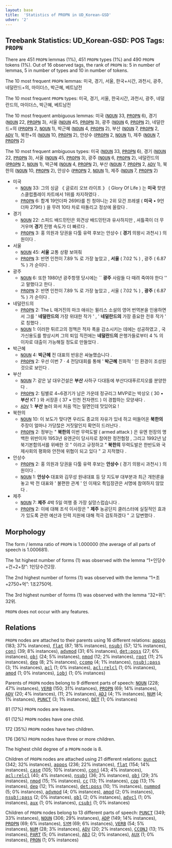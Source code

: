 ```yaml
---
layout: base
title:  'Statistics of PROPN in UD_Korean-GSD'
udver: '2'
---
```


## Treebank Statistics: UD_Korean-GSD: POS Tags: `PROPN`

There are 451 `PROPN` lemmas (1%), 451 `PROPN` types (1%) and 490 `PROPN` tokens (1%).
Out of 16 observed tags, the rank of `PROPN` is: 5 in number of lemmas, 5 in number of types and 10 in number of tokens.

The 10 most frequent `PROPN` lemmas: 미국, 경기, 서울, 한국+시간, 과천시, 광주, 네덜란드+의, 마이더스, 박근혜, 베트남전

The 10 most frequent `PROPN` types:  미국, 경기, 서울, 한국시간, 과천시, 광주, 네덜란드의, 마이더스, 박근혜, 베트남전

The 10 most frequent ambiguous lemmas: 미국 (<tt><a href="ko_gsd-pos-NOUN.html">NOUN</a></tt> 33, <tt><a href="ko_gsd-pos-PROPN.html">PROPN</a></tt> 6), 경기 (<tt><a href="ko_gsd-pos-NOUN.html">NOUN</a></tt> 22, <tt><a href="ko_gsd-pos-PROPN.html">PROPN</a></tt> 3), 서울 (<tt><a href="ko_gsd-pos-NOUN.html">NOUN</a></tt> 45, <tt><a href="ko_gsd-pos-PROPN.html">PROPN</a></tt> 3), 광주 (<tt><a href="ko_gsd-pos-NOUN.html">NOUN</a></tt> 6, <tt><a href="ko_gsd-pos-PROPN.html">PROPN</a></tt> 2), 네덜란드+의 (<tt><a href="ko_gsd-pos-PROPN.html">PROPN</a></tt> 2, <tt><a href="ko_gsd-pos-NOUN.html">NOUN</a></tt> 1), 박근혜 (<tt><a href="ko_gsd-pos-NOUN.html">NOUN</a></tt> 4, <tt><a href="ko_gsd-pos-PROPN.html">PROPN</a></tt> 2), 부산 (<tt><a href="ko_gsd-pos-NOUN.html">NOUN</a></tt> 7, <tt><a href="ko_gsd-pos-PROPN.html">PROPN</a></tt> 2, <tt><a href="ko_gsd-pos-ADV.html">ADV</a></tt> 1), 북한+의 (<tt><a href="ko_gsd-pos-NOUN.html">NOUN</a></tt> 10, <tt><a href="ko_gsd-pos-PROPN.html">PROPN</a></tt> 2), 안상수 (<tt><a href="ko_gsd-pos-PROPN.html">PROPN</a></tt> 2, <tt><a href="ko_gsd-pos-NOUN.html">NOUN</a></tt> 1), 제주 (<tt><a href="ko_gsd-pos-NOUN.html">NOUN</a></tt> 7, <tt><a href="ko_gsd-pos-PROPN.html">PROPN</a></tt> 2)

The 10 most frequent ambiguous types:  미국 (<tt><a href="ko_gsd-pos-NOUN.html">NOUN</a></tt> 33, <tt><a href="ko_gsd-pos-PROPN.html">PROPN</a></tt> 6), 경기 (<tt><a href="ko_gsd-pos-NOUN.html">NOUN</a></tt> 22, <tt><a href="ko_gsd-pos-PROPN.html">PROPN</a></tt> 3), 서울 (<tt><a href="ko_gsd-pos-NOUN.html">NOUN</a></tt> 45, <tt><a href="ko_gsd-pos-PROPN.html">PROPN</a></tt> 3), 광주 (<tt><a href="ko_gsd-pos-NOUN.html">NOUN</a></tt> 6, <tt><a href="ko_gsd-pos-PROPN.html">PROPN</a></tt> 2), 네덜란드의 (<tt><a href="ko_gsd-pos-PROPN.html">PROPN</a></tt> 2, <tt><a href="ko_gsd-pos-NOUN.html">NOUN</a></tt> 1), 박근혜 (<tt><a href="ko_gsd-pos-NOUN.html">NOUN</a></tt> 4, <tt><a href="ko_gsd-pos-PROPN.html">PROPN</a></tt> 2), 부산 (<tt><a href="ko_gsd-pos-NOUN.html">NOUN</a></tt> 7, <tt><a href="ko_gsd-pos-PROPN.html">PROPN</a></tt> 2, <tt><a href="ko_gsd-pos-ADV.html">ADV</a></tt> 1), 북한의 (<tt><a href="ko_gsd-pos-NOUN.html">NOUN</a></tt> 10, <tt><a href="ko_gsd-pos-PROPN.html">PROPN</a></tt> 2), 안상수 (<tt><a href="ko_gsd-pos-PROPN.html">PROPN</a></tt> 2, <tt><a href="ko_gsd-pos-NOUN.html">NOUN</a></tt> 1), 제주 (<tt><a href="ko_gsd-pos-NOUN.html">NOUN</a></tt> 7, <tt><a href="ko_gsd-pos-PROPN.html">PROPN</a></tt> 2)


* 미국
  * <tt><a href="ko_gsd-pos-NOUN.html">NOUN</a></tt> 33: 그의 싱글 《 글로리 오브 라이프 》 ( Glory Of Life ) 는 <b>미국</b> 핫댄스클럽플레이 차트에서 1위를 차지하였다 .
  * <tt><a href="ko_gsd-pos-PROPN.html">PROPN</a></tt> 6: 합계 19언더파 269타를 친 청야니는 2위 모건 프레셀 ( <b>미국</b> • 9언더파 279타 ) 을 무려 10타 차로 따돌리고 정상에 올랐다 .
* 경기
  * <tt><a href="ko_gsd-pos-NOUN.html">NOUN</a></tt> 22: 스피드 배드민턴은 외견상 배드민턴과 유사하지만 , 셔틀콕이 더 무거우며 <b>경기</b> 진행 속도가 더 빠르다 .
  * <tt><a href="ko_gsd-pos-PROPN.html">PROPN</a></tt> 3: 홍 의원과 당권을 다툴 유력 후보는 안상수 ( <b>경기</b> 의왕시 과천시 ) 의원이다 .
* 서울
  * <tt><a href="ko_gsd-pos-NOUN.html">NOUN</a></tt> 45: <b>서울</b> 교통 상황 보여줘
  * <tt><a href="ko_gsd-pos-PROPN.html">PROPN</a></tt> 3: 반면 인천이 7.89 % 로 가장 높았고 , <b>서울</b> ( 7.02 % ) , 광주 ( 6.87 % ) 가 순이다 .
* 광주
  * <tt><a href="ko_gsd-pos-NOUN.html">NOUN</a></tt> 6: 또한 1980년 광주항쟁 당시에는 `` <b>광주</b> 사람들 다 때려 죽여야 한다 '' 고 말했다고 한다 .
  * <tt><a href="ko_gsd-pos-PROPN.html">PROPN</a></tt> 2: 반면 인천이 7.89 % 로 가장 높았고 , 서울 ( 7.02 % ) , <b>광주</b> ( 6.87 % ) 가 순이다 .
* 네덜란드의
  * <tt><a href="ko_gsd-pos-PROPN.html">PROPN</a></tt> 2: The L 매거진의 마크 애쉬는 뮐리스 소설의 영어 번역본을 인용하면서 그를 ' <b>네덜란드의</b> 가장 위대한 작가 ' , ' <b>네덜란드의</b> 가장 중요한 전후 작가 ' 로 칭했다 .
  * <tt><a href="ko_gsd-pos-NOUN.html">NOUN</a></tt> 1: 이러한 튀르고의 정책은 적자 폭을 감소시키는 데에는 성공하였고 , 국가신용도를 향상시켜 그의 퇴임 직전에는 <b>네덜란드의</b> 은행가들로부터 4 % 의 이자로 대출이 가능해질 정도로 만들었다 .
* 박근혜
  * <tt><a href="ko_gsd-pos-NOUN.html">NOUN</a></tt> 4: <b>박근혜</b> 전 대표의 반응은 싸늘했습니다 .
  * <tt><a href="ko_gsd-pos-PROPN.html">PROPN</a></tt> 2: 우선 이번 7ㆍ4 전당대회를 통해 ' <b>박근혜</b> 친화적 ' 인 환경이 조성된 것으로 보인다 .
* 부산
  * <tt><a href="ko_gsd-pos-NOUN.html">NOUN</a></tt> 7: 같은 날 대우건설은 <b>부산</b> 사하구 다대동에 부산다대푸르지오를 분양한다 .
  * <tt><a href="ko_gsd-pos-PROPN.html">PROPN</a></tt> 2: 팀별로 4~6경기가 남은 가운데 정규리그 MVP로는 박상오 ( 30 • <b>부산</b> KT ) 와 서장훈 ( 37 • 인천 전자랜드 ) 이 경합하는 모양새다 .
  * <tt><a href="ko_gsd-pos-ADV.html">ADV</a></tt> 1: <b>부산</b> 놀러 와서 처음 먹는 밀면인데 맛있어요 !
* 북한의
  * <tt><a href="ko_gsd-pos-NOUN.html">NOUN</a></tt> 10: 이 보도가 맞다면 우리도 종교의 자유가 있네 하고 떠들어온 <b>북한의</b> 주장이 얼마나 가당찮은 거짓말인지 확연히 드러난다 .
  * <tt><a href="ko_gsd-pos-PROPN.html">PROPN</a></tt> 2: 정부는 " <b>북한의</b> 이번 무력도발 ( armed attack ) 은 유엔 헌장의 명백한 위반이자 1953년 유엔군이 당사자로 참여한 정전협정 , 그리고 1992년 남북기본합의서를 위배한 것 " 이라고 규정하고 " <b>북한의</b> 무력도발은 한반도와 국제사회의 평화와 안전에 위협이 되고 있다 " 고 지적했다 .
* 안상수
  * <tt><a href="ko_gsd-pos-PROPN.html">PROPN</a></tt> 2: 홍 의원과 당권을 다툴 유력 후보는 <b>안상수</b> ( 경기 의왕시 과천시 ) 의원이다 .
  * <tt><a href="ko_gsd-pos-NOUN.html">NOUN</a></tt> 1: <b>안상수</b> 대표와 김무성 원내대표 등 당 지도부 대부분과 최근 개헌론을 놓고 박 전 대표와 ' 불편한 관계 ' 인 이재오 특임장관은 서명에 참여하지 않았다 .
* 제주
  * <tt><a href="ko_gsd-pos-NOUN.html">NOUN</a></tt> 7: <b>제주</b> 4박 5일 여행 중 가장 실망스럽습니다 .
  * <tt><a href="ko_gsd-pos-PROPN.html">PROPN</a></tt> 2: 이에 대해 조석 이사장은 " <b>제주</b> 농공단지 클러스터에 실질적인 효과가 있도록 관련 예산과 인력 지원에 대해 적극 검토하겠다 " 고 답변했다 .

## Morphology

The form / lemma ratio of `PROPN` is 1.000000 (the average of all parts of speech is 1.000681).

The 1st highest number of forms (1) was observed with the lemma “1+인당수+건+2+장”: 1인당수건2장.

The 2nd highest number of forms (1) was observed with the lemma “1+조+2750+억”: 1조2750억.

The 3rd highest number of forms (1) was observed with the lemma “32+위”: 32위.

`PROPN` does not occur with any features.


## Relations

`PROPN` nodes are attached to their parents using 16 different relations: <tt><a href="ko_gsd-dep-appos.html">appos</a></tt> (183; 37% instances), <tt><a href="ko_gsd-dep-flat.html">flat</a></tt> (87; 18% instances), <tt><a href="ko_gsd-dep-nsubj.html">nsubj</a></tt> (57; 12% instances), <tt><a href="ko_gsd-dep-conj.html">conj</a></tt> (39; 8% instances), <tt><a href="ko_gsd-dep-advmod.html">advmod</a></tt> (31; 6% instances), <tt><a href="ko_gsd-dep-det-poss.html">det:poss</a></tt> (27; 6% instances), <tt><a href="ko_gsd-dep-obj.html">obj</a></tt> (24; 5% instances), <tt><a href="ko_gsd-dep-nmod.html">nmod</a></tt> (12; 2% instances), <tt><a href="ko_gsd-dep-root.html">root</a></tt> (11; 2% instances), <tt><a href="ko_gsd-dep-dep.html">dep</a></tt> (8; 2% instances), <tt><a href="ko_gsd-dep-ccomp.html">ccomp</a></tt> (4; 1% instances), <tt><a href="ko_gsd-dep-nsubj-pass.html">nsubj:pass</a></tt> (3; 1% instances), <tt><a href="ko_gsd-dep-acl.html">acl</a></tt> (1; 0% instances), <tt><a href="ko_gsd-dep-acl-relcl.html">acl:relcl</a></tt> (1; 0% instances), <tt><a href="ko_gsd-dep-amod.html">amod</a></tt> (1; 0% instances), <tt><a href="ko_gsd-dep-iobj.html">iobj</a></tt> (1; 0% instances)

Parents of `PROPN` nodes belong to 9 different parts of speech: <tt><a href="ko_gsd-pos-NOUN.html">NOUN</a></tt> (228; 47% instances), <tt><a href="ko_gsd-pos-VERB.html">VERB</a></tt> (150; 31% instances), <tt><a href="ko_gsd-pos-PROPN.html">PROPN</a></tt> (69; 14% instances), <tt><a href="ko_gsd-pos-ADV.html">ADV</a></tt> (20; 4% instances),  (11; 2% instances), <tt><a href="ko_gsd-pos-ADJ.html">ADJ</a></tt> (4; 1% instances), <tt><a href="ko_gsd-pos-NUM.html">NUM</a></tt> (4; 1% instances), <tt><a href="ko_gsd-pos-PUNCT.html">PUNCT</a></tt> (3; 1% instances), <tt><a href="ko_gsd-pos-DET.html">DET</a></tt> (1; 0% instances)

81 (17%) `PROPN` nodes are leaves.

61 (12%) `PROPN` nodes have one child.

172 (35%) `PROPN` nodes have two children.

176 (36%) `PROPN` nodes have three or more children.

The highest child degree of a `PROPN` node is 8.

Children of `PROPN` nodes are attached using 21 different relations: <tt><a href="ko_gsd-dep-punct.html">punct</a></tt> (342; 32% instances), <tt><a href="ko_gsd-dep-appos.html">appos</a></tt> (236; 22% instances), <tt><a href="ko_gsd-dep-flat.html">flat</a></tt> (154; 14% instances), <tt><a href="ko_gsd-dep-case.html">case</a></tt> (105; 10% instances), <tt><a href="ko_gsd-dep-conj.html">conj</a></tt> (43; 4% instances), <tt><a href="ko_gsd-dep-acl-relcl.html">acl:relcl</a></tt> (40; 4% instances), <tt><a href="ko_gsd-dep-nsubj.html">nsubj</a></tt> (36; 3% instances), <tt><a href="ko_gsd-dep-obj.html">obj</a></tt> (29; 3% instances), <tt><a href="ko_gsd-dep-nmod.html">nmod</a></tt> (15; 1% instances), <tt><a href="ko_gsd-dep-cc.html">cc</a></tt> (13; 1% instances), <tt><a href="ko_gsd-dep-cop.html">cop</a></tt> (13; 1% instances), <tt><a href="ko_gsd-dep-dep.html">dep</a></tt> (12; 1% instances), <tt><a href="ko_gsd-dep-det-poss.html">det:poss</a></tt> (10; 1% instances), <tt><a href="ko_gsd-dep-nummod.html">nummod</a></tt> (5; 0% instances), <tt><a href="ko_gsd-dep-advmod.html">advmod</a></tt> (4; 0% instances), <tt><a href="ko_gsd-dep-amod.html">amod</a></tt> (2; 0% instances), <tt><a href="ko_gsd-dep-nsubj-pass.html">nsubj:pass</a></tt> (2; 0% instances), <tt><a href="ko_gsd-dep-obl.html">obl</a></tt> (2; 0% instances), <tt><a href="ko_gsd-dep-advcl.html">advcl</a></tt> (1; 0% instances), <tt><a href="ko_gsd-dep-aux.html">aux</a></tt> (1; 0% instances), <tt><a href="ko_gsd-dep-csubj.html">csubj</a></tt> (1; 0% instances)

Children of `PROPN` nodes belong to 13 different parts of speech: <tt><a href="ko_gsd-pos-PUNCT.html">PUNCT</a></tt> (349; 33% instances), <tt><a href="ko_gsd-pos-NOUN.html">NOUN</a></tt> (306; 29% instances), <tt><a href="ko_gsd-pos-ADP.html">ADP</a></tt> (149; 14% instances), <tt><a href="ko_gsd-pos-PROPN.html">PROPN</a></tt> (69; 6% instances), <tt><a href="ko_gsd-pos-SYM.html">SYM</a></tt> (69; 6% instances), <tt><a href="ko_gsd-pos-VERB.html">VERB</a></tt> (54; 5% instances), <tt><a href="ko_gsd-pos-NUM.html">NUM</a></tt> (28; 3% instances), <tt><a href="ko_gsd-pos-ADV.html">ADV</a></tt> (20; 2% instances), <tt><a href="ko_gsd-pos-CCONJ.html">CCONJ</a></tt> (13; 1% instances), <tt><a href="ko_gsd-pos-PART.html">PART</a></tt> (5; 0% instances), <tt><a href="ko_gsd-pos-ADJ.html">ADJ</a></tt> (2; 0% instances), <tt><a href="ko_gsd-pos-AUX.html">AUX</a></tt> (1; 0% instances), <tt><a href="ko_gsd-pos-PRON.html">PRON</a></tt> (1; 0% instances)

